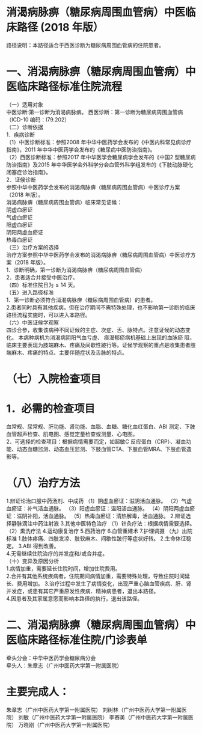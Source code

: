 # 消渴病脉痹（糖尿病周围血管病）中医临床路径 (2018 年版）  
路径说明：本路径适合于西医诊断为糖尿病周围血管病的住院患者。  
# 一、消渴病脉痹（糖尿病周围血管病）中医临床路径标准住院流程  
（一）适用对象  
中医诊断:第一诊断为消渴病脉痹。 西医诊断：第一诊断为糖尿病周围血管病（ICD-10 编码：I79.202）  
（二）诊断依据  
1．疾病诊断  
（1）中医诊断标准：参照2008 年中华中医药学会发布的《中医内科常见病诊疗指南》，2011 年中华中医药学会发布的《糖尿病中医防治指南》。  
（2）西医诊断标准：参照2017 年中华医学会糖尿病学会发布的《中国2 型糖尿病防治指南》及2015 年中华医学会外科学分会血管外科学组发布的《下肢动脉硬化闭塞症诊治指南》。  
2．证候诊断  
参照中华中医药学会发布的消渴病脉痹（糖尿病周围血管病）中医诊疗方案（2018 年版）。  
消渴病脉痹（糖尿病周围血管病）临床常见证候：  
阴虚血瘀证  
气虚血瘀证  
阳虚血瘀证  
阴阳两虚血瘀证  
热毒血瘀证  
（三）治疗方案的选择  
治疗方案参照中华中医药学会发布的消渴病脉痹（糖尿病周围血管病）中医诊疗方案（2018 年版）。  
1．诊断明确，第一诊断为消渴病脉痹（糖尿病周围血管病）  
2．患者适合并接受中医治疗。  
（四）标准住院日为${\leqslant}14$ 天。  
（五）进入路径标准  
1．第一诊断必须符合消渴病脉痹（糖尿病周围血管病）的患者。  
2.患者同时具有其他疾病，但在治疗期间不需特殊处理，也不影响第一诊断的临床路径流程实施时，可以进入本路径。  
（六）中医证候学观察  
四诊合参，收集该病种不同证候的主症、次症、舌、脉特点。注意证候的动态变化。 本病种病机为消渴病阴阳气血亏虚、 痰湿郁瘀病机基础上出现的血脉瘀 阻，临床主要表现为肢端麻木、疼痛及间歇性跛行等。证候学观察的重点是收集患者肢端麻木、疼痛的特点、主要伴随症状及舌脉的特点。  
# （七）入院检查项目  
# 1．必需的检查项目  
血常规、尿常规、肝功能、肾功能、血脂、血糖、糖化血红蛋白、ABI 测定、下肢血管超声检查、肌电图、感觉定量检查或测量、心电图。  
2．可选择的检查项目：根据病情需要而定，如超敏C 反应蛋白（CRP）、凝血功能、动态血糖监测、动态血压监测、下肢血管CTA、下肢血管MRA、下肢血管造影等。  
# （八）治疗方法  
1.辨证论治口服中药汤剂、中成药 （1）阴虚血瘀证：滋阴活血通脉。  （2）气虚血瘀证：补气活血通脉。  （3）阳虚血瘀证：温阳活血通脉。  （4）阴阳两虚血瘀证：滋阴补阳，活血通脉。  （5）热毒血瘀证：清热解毒，活血通脉。  2.辨证选择静脉滴注中药注射液  3.其他中医特色治疗 （1）针灸疗法：根据病情需要选择。 （2）熏洗疗法 4.运动康复治疗 5.西药治疗  6.血管重建术  7.护理调摄  （九）出院标准 1.肢体疼痛、四肢发凉、肢软麻木、间歇性跛行等症状好转。 2.生命体征稳定。 3.ABI 得到改善。  
4.无需继续住院治疗的并发症和/或合并症。  
（十）变异及原因分析  
1.病情加重，需要延长住院时间，增加住院费用。  
2.合并有其他系统疾病者，住院期间病情加重，需要特殊处理，导致住院时间延长、费用增加。 3.治疗过程中发生了病情变化，出现严重心脑血管疾病、肝、肾并发症，或患有其它严重原发性疾病、精神病患者，退出本路径。  
4.因患者及其家属意愿而影响本路径的执行，退出该路径。  
# 二、消渴病脉痹（糖尿病周围血管病）中医临床路径标准住院/门诊表单  
牵头分会：中华中医药学会糖尿病分会  
牵头人：朱章志（广州中医药大学第一附属医院）  
# 主要完成人：  
朱章志（广州中医药大学第一附属医院） 刘树林（广州中医药大学第一附属医院） 刘敏（广州中医药大学第一附属医院） 李赛美（广州中医药大学第一附属医院） 万晓刚（广州中医药大学第一附属医院）  